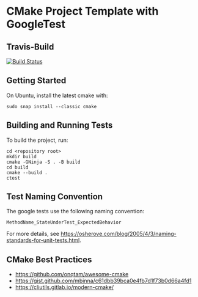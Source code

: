 # CMake Project Template with GoogleTest

## Travis-Build

[![Build Status](https://travis-ci.com/lucpelletier/cmake-gtest-template.svg?branch=master)](https://travis-ci.com/lucpelletier/cmake-gtest-template)

## Getting Started

On Ubuntu, install the latest cmake with:

    sudo snap install --classic cmake
    
## Building and Running Tests

To build the project, run:

    cd <repository root>
    mkdir build
    cmake -GNinja -S . -B build
    cd build
    cmake --build .
    ctest
   
## Test Naming Convention

The google tests use the following naming convention:

    MethodName_StateUnderTest_ExpectedBehavior

For more details, see https://osherove.com/blog/2005/4/3/naming-standards-for-unit-tests.html.

## CMake Best Practices

- https://github.com/onqtam/awesome-cmake
- https://gist.github.com/mbinna/c61dbb39bca0e4fb7d1f73b0d66a4fd1
- https://cliutils.gitlab.io/modern-cmake/
